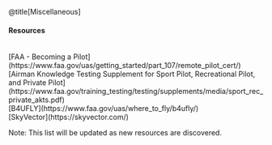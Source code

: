 <div class="slide-bg-style-left"></div><div class="slide-bg-style-right"></div>

@title[Miscellaneous]

#### <span class="orange">Resources</span>
<br>
[FAA - Becoming a Pilot](https://www.faa.gov/uas/getting_started/part_107/remote_pilot_cert/)
<br>
[Airman Knowledge Testing Supplement for Sport Pilot, Recreational Pilot, and Private Pilot](https://www.faa.gov/training_testing/testing/supplements/media/sport_rec_private_akts.pdf)
<br>
[B4UFLY](https://www.faa.gov/uas/where_to_fly/b4ufly/)
<br>
[SkyVector](https://skyvector.com/)



Note:
This list will be updated as new resources are discovered.
